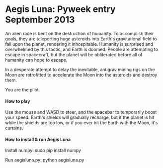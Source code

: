 # Aegis Luna: Pyweek entry September 2013


An alien race is bent on the destruction of humanity. To accomplish their goals, they are teleporting huge asteroids into Earth's gravitational field to fall upon the planet, rendering it inhospitable. Humanity is surprised and overwhelmed by this tactic, and Earth is doomed. People are attempting to escape in spacecraft, but the planet will be obliterated before all of humanity can hope to escape. 

In a desperate attempt to delay the inevitable, antigrav mining rigs on the Moon are retrofitted to accelerate the Moon into the asteroids and destroy them.

You are the pilot.

#### How to play

Use the mouse and WASD to steer, and the spacebar to temporarily boost your speed. Earth's shields will gradually recharge, but if the planet is hit while the shields are too low, or if you ever hit the Earth with the Moon, it's curtains.

#### How to install & run Aegis Luna

Install numpy: sudo pip install numpy

Run aegisluna.py: python aegisluna.py

